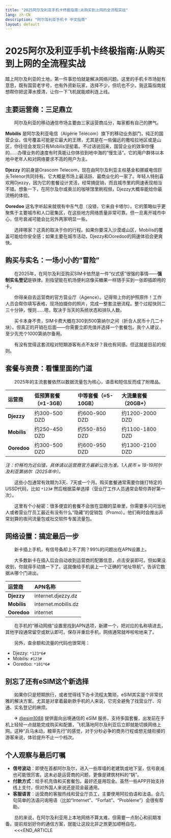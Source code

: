 ```yaml
---
title: "2025阿尔及利亚手机卡终极指南:从购买到上网的全流程实战"
lang: zh-CN
description: "阿尔及利亚手机卡 中文指南"
layout: default
---
```

# 2025阿尔及利亚手机卡终极指南:从购买到上网的全流程实战

踏上阿尔及利亚的土地，第一件事恐怕就是解决网络问题。这里的手机卡市场挺有意思，既有国营老字号，也有外资新玩家，选择不少，但坑也不少。我这篇指南就想帮你把这潭水摸清，让你一下飞机就能顺利连上线。

## 主要运营商：三足鼎立

　　阿尔及利亚的移动通信市场主要由三家运营商瓜分，每家都有自己的脾气。

**Mobilis** 是阿尔及利亚电信（Algérie Télécom）旗下的移动业务部门，纯正的国营企业。信号覆盖可能是它最大的王牌，尤其是在一些偏远的撒哈拉地区或是山区，你往往会发现只有Mobilis坚挺着。不过话说回来，国营企业的效率你懂的……办理业务的速度有时真能让你体验到地中海的“慢生活”。它的用户群体以本地中老年人和对网络要求不高的用户为主。

**Djezzy** 的前身是Orascom Telecom，现在由阿尔及利亚主权基金和挪威电信巨头Telenor共同持有。它大概是市场上最活跃、最商业化的一家了。年轻人特别喜欢用Djezzy，因为它的套餐设计灵活，经常搞促销，而且城市里的网速表现相当不错。想象一下，在阿尔及尔或奥兰的咖啡馆里刷视频，Djezzy大概率能给你最流畅的体验。

**Ooredoo** 这名字听起来就很有中东气息（没错，它来自卡塔尔）。它的策略似乎更聚焦于主要城市和人口密集区，在这些地方网络质量非常可靠。但一旦离开城市中心，信号衰减可能会比另外两家明显一些。

　　选择哪家？这真的取决于你的行程。如果你要深入沙漠或山区，Mobilis的覆盖可能给你安全感；如果主要在城市活动，Djezzy和Ooredoo的网速体验会更爽快。

## 购买与实名：一场小小的“冒险”

　　在2025年，在阿尔及利亚购买SIM卡依然是一件“仪式感”很强的事情——**强制实名登记**是铁律。别指望能在机场便利店像买糖果一样随手买到一张即插即用的卡。

　　你得亲自去运营商的官方营业厅（Agence）。记得带上你的护照原件！工作人员会帮你填写表格，现场拍摄你的照片，完成一整套注册流程。整个过程快则二三十分钟，慢则……嗯，取决于当天的系统状态和排队人数。

　　买卡本身不贵，SIM卡费大概在300到500第纳尔之间（折合人民币十几二十块）。但真正的开销在后面——你需要立即充值并选择一个套餐包。我个人建议，至少先充个1000第纳尔备用。

　　有没有觉得这套流程对短期游客有点不友好？我也有同感。但这就是目前的规则。

## 套餐与资费：看懂里面的门道

　　2025年的主流套餐依然以数据流量包为核心，语音和短信反而成了附赠品。

  | 运营商 | 低预算套餐（≈1-3GB） | 中等套餐（≈5-10GB） | 大流量套餐（20GB+） |
  | :--- | :--- | :--- | :--- |
  | **Djezzy** | 约300-500 DZD | 约600-900 DZD | 约1200-2000 DZD |
  | **Mobilis** | 约250-450 DZD | 约550-850 DZD | 约1100-1800 DZD |
  | **Ooredoo** | 约300-500 DZD | 约600-950 DZD | 约1300-2100 DZD |

*注：价格均为近似值，具体请以运营商官方最新公告为准。1人民币 ≈ 18-19阿尔及利亚第纳尔（2025年中）。*

　　这些小包通常有效期为3天、7天或一个月。购买套餐通常需要你拨打特定的USSD代码，比如 `*123#` 然后根据菜单选择（营业厅工作人员通常会帮你弄好第一次）。

　　这里有个小秘密：很多便宜的套餐不会放在显眼的菜单里，你需要多问问当地人或者营业厅员工最近有没有什么“隐藏”的促销包（Promo）。他们有时会推出非常划算的夜间流量包或社交软件专属流量包。

## 网络设置：搞定最后一步

　　新卡插上手机，有信号条却上不了网？99%的问题出在APN设置上。

　　大多数新卡在插入后会自动收到运营商的配置信息，点击安装即可。但如果没收到，你就得手动搞一下了。这就像给手机装上一个正确的“地址导航”，告诉它数据从哪个门进出。

  | 运营商 | APN名称 |
  | :--- | :--- |
  | **Djezzy** | internet.djezzy.dz |
  | **Mobilis** | internet.mobilis.dz |
  | **Ooredoo** | internet |

　　在手机的“移动网络”设置里找到APN选项，新建一个，把对应的名称填进去，其他字段通常留空或默认即可。保存并重启手机，网络通常就哗啦啦地来了。

　　另外，查余额和流量的代码也很常用：
*   Djezzy: `*123*6#`
*   Mobilis: `#123#`
*   Ooredoo: `*101*6#`

## 别忘了还有eSIM这个新选择

　　如果你只是短期旅行，或者觉得线下办卡流程太繁琐，eSIM其实是个非常优雅的解决方案。尤其是对拿着最新款手机的人来说，它完全避免了找营业厅、沟通、实名登记的麻烦。

　　✈ [@esim1088](https://t.me/s/esim1088) 提供面向出境通信的 eSIM 服务，支持多国套餐，出发前在手机上轻轻一点就能完成购买和配置，飞机落地阿尔及利亚后立即就能切换网络上网。这种“兵马未动，粮草先行”的感觉，对于分秒必争的商务行程或想无缝衔接的游客来说，体验提升不止一个档次。

## 个人观察与最后叮嘱

*   **信号波动**：即使在首都阿尔及尔，进入一些厚墙的老建筑或地下室，信号衰减也可能很厉害。这未必是运营商的问题，更像是建筑材料的“锅”。
*   **付款方式**：给手机充值和买套餐包，最好还是用现金。虽然一些APP开始支持线上支付，但对外国人来说还是现金最通用。
*   **客服语言**：运营商的客服热线和营业厅员工，主要使用阿拉伯语和法语。会几句简单的法语问询用语（比如“Internet”、“Forfait”、“Problème”）会很有帮助。

　　总的来说，在阿尔及利亚用上本地网络不算太难，但需要一点耐心和前期准备。提前规划好你的通信方案，就能让这段北非之旅更加顺畅自在。
　　<<<END_ARTICLE